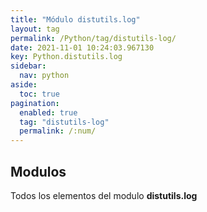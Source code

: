 ```yaml
---
title: "Módulo distutils.log"
layout: tag
permalink: /Python/tag/distutils-log/
date: 2021-11-01 10:24:03.967130
key: Python.distutils.log
sidebar: 
  nav: python
aside: 
  toc: true
pagination: 
  enabled: true
  tag: "distutils-log"
  permalink: /:num/
---
```


<h2>Modulos</h2>
Todos los elementos del modulo <strong>distutils.log</strong>
